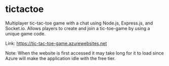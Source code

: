 # tictactoe
Multiplayer tic-tac-toe game with a chat using Node.js, Express.js, and Socket.io. Allows players to create and join a tic-toe-game by using a unique game code.

Link: https://tic-tac-toe-game.azurewebsites.net

Note: When the website is first accessed it may take long for it to load since Azure will make the application idle with the free tier.

